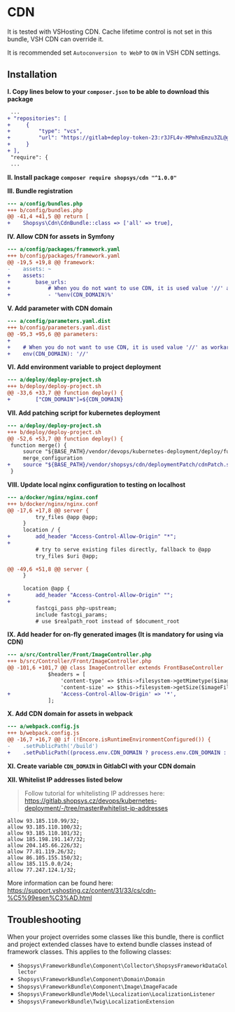 # CDN
It is tested with VSHosting CDN. Cache lifetime control is not set in this bundle, VSH CDN can override it.

It is recommended set `Autoconversion to WebP` to `ON` in VSH CDN settings. 

## Installation

**I. Copy lines below to your `composer.json` to be able to download this package**
```diff
 ...
+ "repositories": [
+     {
+         "type": "vcs",
+         "url": "https://gitlab+deploy-token-23:r3JFL4v-MPmhxEmzu3ZL@gitlab.shopsys.cz/ss6-projects/cdn.git"
+     }
+ ],
 "require": {
 ...
```

**II. Install package `composer require shopsys/cdn "^1.0.0"`**

**III. Bundle registration**
```patch
--- a/config/bundles.php
+++ b/config/bundles.php
@@ -41,4 +41,5 @@ return [
+    Shopsys\Cdn\CdnBundle::class => ['all' => true],
``` 

**IV. Allow CDN for assets in Symfony**
```patch
--- a/config/packages/framework.yaml
+++ b/config/packages/framework.yaml
@@ -19,5 +19,8 @@ framework:
-    assets: ~
+    assets:
+        base_urls:
+            # When you do not want to use CDN, it is used value '//' as workaround by https://github.com/symfony/symfony/issues/28391
+            - '%env(CDN_DOMAIN)%'
``` 

**V. Add parameter with CDN domain**
```patch
--- a/config/parameters.yaml.dist
+++ b/config/parameters.yaml.dist
@@ -95,3 +95,6 @@ parameters:
+
+    # When you do not want to use CDN, it is used value '//' as workaround by https://github.com/symfony/symfony/issues/28391
+    env(CDN_DOMAIN): '//'
``` 

**VI. Add environment variable to project deployment**
```patch
--- a/deploy/deploy-project.sh
+++ b/deploy/deploy-project.sh
@@ -33,6 +33,7 @@ function deploy() {
+        ["CDN_DOMAIN"]=${CDN_DOMAIN}
``` 

**VII. Add patching script for kubernetes deployment**
```patch
--- a/deploy/deploy-project.sh
+++ b/deploy/deploy-project.sh
@@ -52,6 +53,7 @@ function deploy() {
 function merge() {
     source "${BASE_PATH}/vendor/devops/kubernetes-deployment/deploy/functions.sh"
     merge_configuration
+    source "${BASE_PATH}/vendor/shopsys/cdn/deploymentPatch/cdnPatch.sh"
 }
``` 

**VIII. Update local nginx configuration to testing on localhost**
```patch
--- a/docker/nginx/nginx.conf
+++ b/docker/nginx/nginx.conf
@@ -17,6 +17,8 @@ server {
         try_files @app @app;
     }
     location / {
+        add_header "Access-Control-Allow-Origin" "*";
+
         # try to serve existing files directly, fallback to @app
         try_files $uri @app;
 
@@ -49,6 +51,8 @@ server {
     }
 
     location @app {
+        add_header "Access-Control-Allow-Origin" "";
+
         fastcgi_pass php-upstream;
         include fastcgi_params;
         # use $realpath_root instead of $document_root
``` 

**IX. Add header for on-fly generated images (It is mandatory for using via CDN)**
```patch
--- a/src/Controller/Front/ImageController.php
+++ b/src/Controller/Front/ImageController.php
@@ -101,6 +101,7 @@ class ImageController extends FrontBaseController
             $headers = [
                 'content-type' => $this->filesystem->getMimetype($imageFilepath),
                 'content-size' => $this->filesystem->getSize($imageFilepath),
+                'Access-Control-Allow-Origin' => '*',
             ];
``` 

**X. Add CDN domain for assets in webpack**
```patch
--- a/webpack.config.js
+++ b/webpack.config.js
@@ -16,7 +16,7 @@ if (!Encore.isRuntimeEnvironmentConfigured()) {
-    .setPublicPath('/build')
+    .setPublicPath((process.env.CDN_DOMAIN ? process.env.CDN_DOMAIN : '') + '/build')
``` 

**XI. Create variable `CDN_DOMAIN` in GitlabCI with your CDN domain**

**XII. Whitelist IP addresses listed below**
> Follow tutorial for whitelisting IP addresses here: https://gitlab.shopsys.cz/devops/kubernetes-deployment/-/tree/master#whitelist-ip-addresses
```text
allow 93.185.110.99/32;
allow 93.185.110.100/32;
allow 93.185.110.101/32;
allow 185.198.191.147/32;
allow 204.145.66.226/32;
allow 77.81.119.26/32;
allow 86.105.155.150/32;
allow 185.115.0.0/24;
allow 77.247.124.1/32;
```

More information can be found here: https://support.vshosting.cz/content/31/33/cs/cdn-%C5%99esen%C3%AD.html

## Troubleshooting
When your project overrides some classes like this bundle, there is conflict and project extended classes have to extend bundle classes instead of framework classes.
This applies to the following classes:
* `Shopsys\FrameworkBundle\Component\Collector\ShopsysFrameworkDataCollector`
* `Shopsys\FrameworkBundle\Component\Domain\Domain`
* `Shopsys\FrameworkBundle\Component\Image\ImageFacade`
* `Shopsys\FrameworkBundle\Model\Localization\LocalizationListener`
* `Shopsys\FrameworkBundle\Twig\LocalizationExtension`
